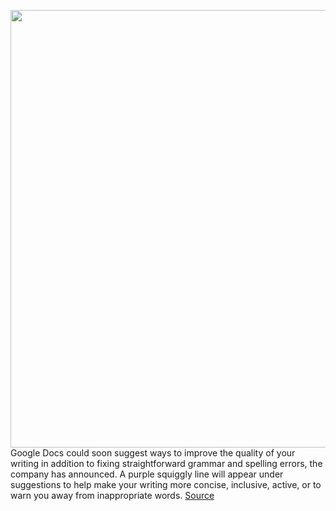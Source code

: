 <img src='https://cdn.vox-cdn.com/thumbor/JtD2ACFrjXwQgqJ7MnzlIL4HXLw=/0x0:1355x903/1200x800/filters:focal(570x344:786x560)/cdn.vox-cdn.com/uploads/chorus_image/image/70697232/Untitled_4.0.jpg' width='700px' /><br/>
Google Docs could soon suggest ways to improve the quality of your writing in addition to fixing straightforward grammar and spelling errors, the company has announced. A purple squiggly line will appear under suggestions to help make your writing more concise, inclusive, active, or to warn you away from inappropriate words.
<a href='https://www.theverge.com/2022/4/1/23005972/google-docs-assisting-writing-active-voice-concise-inclusive-language-inappropriate-words'> Source <a/>